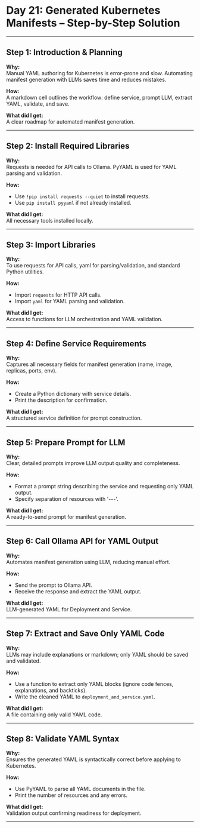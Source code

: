 # Day 21: Generated Kubernetes Manifests – Step-by-Step Solution

---

## Step 1: Introduction & Planning

**Why:**  
Manual YAML authoring for Kubernetes is error-prone and slow. Automating manifest generation with LLMs saves time and reduces mistakes.

**How:**  
A markdown cell outlines the workflow: define service, prompt LLM, extract YAML, validate, and save.

**What did I get:**  
A clear roadmap for automated manifest generation.

---

## Step 2: Install Required Libraries

**Why:**  
Requests is needed for API calls to Ollama. PyYAML is used for YAML parsing and validation.

**How:**  
- Use `!pip install requests --quiet` to install requests.
- Use `pip install pyyaml` if not already installed.

**What did I get:**  
All necessary tools installed locally.

---

## Step 3: Import Libraries

**Why:**  
To use requests for API calls, yaml for parsing/validation, and standard Python utilities.

**How:**  
- Import `requests` for HTTP API calls.
- Import `yaml` for YAML parsing and validation.

**What did I get:**  
Access to functions for LLM orchestration and YAML validation.

---

## Step 4: Define Service Requirements

**Why:**  
Captures all necessary fields for manifest generation (name, image, replicas, ports, env).

**How:**  
- Create a Python dictionary with service details.
- Print the description for confirmation.

**What did I get:**  
A structured service definition for prompt construction.

---

## Step 5: Prepare Prompt for LLM

**Why:**  
Clear, detailed prompts improve LLM output quality and completeness.

**How:**  
- Format a prompt string describing the service and requesting only YAML output.
- Specify separation of resources with '---'.

**What did I get:**  
A ready-to-send prompt for manifest generation.

---

## Step 6: Call Ollama API for YAML Output

**Why:**  
Automates manifest generation using LLM, reducing manual effort.

**How:**  
- Send the prompt to Ollama API.
- Receive the response and extract the YAML output.

**What did I get:**  
LLM-generated YAML for Deployment and Service.

---

## Step 7: Extract and Save Only YAML Code

**Why:**  
LLMs may include explanations or markdown; only YAML should be saved and validated.

**How:**  
- Use a function to extract only YAML blocks (ignore code fences, explanations, and backticks).
- Write the cleaned YAML to `deployment_and_service.yaml`.

**What did I get:**  
A file containing only valid YAML code.

---

## Step 8: Validate YAML Syntax

**Why:**  
Ensures the generated YAML is syntactically correct before applying to Kubernetes.

**How:**  
- Use PyYAML to parse all YAML documents in the file.
- Print the number of resources and any errors.

**What did I get:**  
Validation output confirming readiness for deployment.

---
